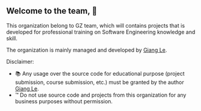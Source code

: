 
## Welcome to the team, :wave:

This organization belong to GZ team, which will contains projects that
is developed for professional training on Software Engineering knowledge and
skill. 

The organization is mainly managed and developed by [Giang Le](emailto:dev@giangle.me).

Disclaimer: 
- :books: Any usage over the source code for educational purpose (project submission, course submission, etc.) must be granted by the author [Giang Le](emailto:dev@giangle.me).
- :tm: Do not use source code and projects from this organization for any business purposes without permission.


